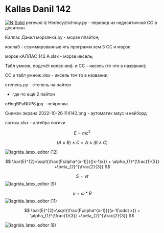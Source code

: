 # Kallas Danil 142
[![N|Solid](https://www.meteorologiaenred.com/wp-content/uploads/2021/07/mar-caribe.jpg)](https://pythonru.com/)
perevod iz Hedecyztichnoy.py - перевод из недесятичной СС в десятичн.

Каллас Данил морзянка.py - морзе ппайтон;

коллаб - ссуммированные ять программ хем 3 СС и морзе

морзе кАЛЛАС 142 А.xlsx - морзе иксель;  

Табл умнож, подсчёт колво инф. и СС - иксель (то что в названии);

СС и табл умнож.xlsx - иксель точ то в названии;

cтепень.py - cтепень на пайтон

- где-то ещё 2 пайтон

oHngBPaNUP8.jpg - нейронка

Снимок экрана 2022-10-26 114142.png - аутоматик маус и кейборд

логика.xlsx - алгебра логики

$$ E=mc^2 $$

$$ (A\wedge B)\wedge C = A \wedge (B \wedge C) $$

![lagrida_latex_editor (12)](https://user-images.githubusercontent.com/114554646/200735667-df152559-df26-44c0-b7ee-182ade37c377.png)

$$ \bar{E}^{2}=\sqrt{\frac{F\alpha^{x-1}}{()x-1)x}} + \alpha_{1}^{\frac{1}{3}} +\beta_{2}^{\frac{2}{3}} $$



$$ S=vt $$
![lagrida_latex_editor (9)](https://user-images.githubusercontent.com/114554646/200734999-9d7ae14c-ca0b-4a74-a79a-a583f5b71e4a.png)

$$ \upsilon=\omega *R $$
![lagrida_latex_editor (11)](https://user-images.githubusercontent.com/114554646/200735405-4411bb22-abf8-448f-974f-e1ee85d2edc2.png)


$$ \bar{E}^{2}=\sqrt{\frac{F\alpha^{x-1}}{(x-1)\cdot x}} + \alpha_{1}^{\frac{1}{3}} +\beta_{2}^{\frac{2}{3}} $$

![lagrida_latex_editor (8)](https://user-images.githubusercontent.com/114554646/200738164-ebaa3836-ac12-40d9-b029-657e9ca51d25.png)

